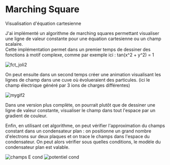 # Marching Square
Visualisation d'équation cartesienne

J'ai implémenté un algorithme de marching squares permettant visualiser une ligne de valeur constante pour une équation cartesienne ou un champ scalaire.   
Cette implémentation permet dans un premier temps de dessiner des fonctions à motif complexe, comme par exemple ici : tan(x^2 + y^2) = 1

![fct_joli2](https://user-images.githubusercontent.com/83364235/173252789-e3ed160c-9ad3-4be5-a8be-10973554fe09.png)

On peut ensuite dans un second temps créer une animation visualisant les lignes de champ dans une cuve où évolueraient des particules. (ici le champ électrique généré par 3 ions de charges différentes)

![mygif2](https://user-images.githubusercontent.com/83364235/173252849-9b28b426-3f7f-4893-a548-c93e61176173.gif)

Dans une version plus complète, on pourrait plutôt que de dessiner une ligne de valeur constante, visualiser le champ dans tout l'espace par un gradient de couleur.

Enfin, en utilisant cet algorithme, on peut vérifier l'approximation du champs constant dans un condensateur plan : on positionne un grand nombre d'electrons sur deux plaques et on trace le champs dans l'espace du condensateur. On peut alors vérifier sous quelles conditions, le modèle du condensateur plan est valable.

![champs E cond](https://user-images.githubusercontent.com/83364235/173253274-9c4a6fba-f585-4f85-abcb-f8f4ac54dd3d.png)
![potentiel cond](https://user-images.githubusercontent.com/83364235/173253280-069c137e-aea3-490b-97f5-5301168579b1.png)
